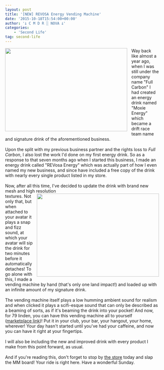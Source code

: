 ```yaml
---
layout: post
title: '[NEW] REVOSA Energy Vending Machine'
date: '2015-10-18T15:54:00+00:00'
author: '𐕣 C M D R ░ NOVA 𐕣'
categories:
    - 'Second Life'
tag: second-life
---
```


<div style="clear: both; text-align: center;">
<a href="http://cmdr-nova.online/wp-content/uploads/2015/10/energyad2.png" style="clear: left; float: left; margin-bottom: 1em; margin-right: 1em;"><img border="0" height="272" src="http://cmdr-nova.online/wp-content/uploads/2015/10/energyad2-300x205.png" width="400" /></a></div>
Way back like almost a year ago, when I was still under the company name "Full Carbon" I had created an energy drink named "Moxie Energy" which became a drift race team name and signature drink of the aforementioned business.<br />
<br />
Upon the split with my previous business partner and the rights loss to <i>Full Carbon</i>, I also lost the work I'd done on my first energy drink. So as a response to that seven months ago when I started this business, I made an energy drink called "REVosa Energy" which was actually part of how I even named my new business, and since have included a free copy of the drink with nearly every single product listed in my store.<br />
<br />
Now, after all this time, I've decided to update the drink with brand new mesh and high resolution <br />
<div style="clear: both; text-align: center;">
<a href="http://cmdr-nova.online/wp-content/uploads/2015/10/energyad1.png" style="clear: right; float: right; margin-bottom: 1em; margin-left: 1em;"><img border="0" height="272" src="http://cmdr-nova.online/wp-content/uploads/2015/10/energyad1-300x205.png" width="400" /></a></div>
textures. Not only that, but when attached to your avatar it plays a snap and fizz sound, at which your avatar will sip the drink for two minutes before it automatically detaches! To go alone with this, I made a vending machine by hand (that's only one land impact!) and loaded up with an infinite amount of my signature drink.<br />
<br />
The vending machine itself plays a low humming ambient sound for realism and when clicked it plays a scifi-esque sound that can only be described as a beaming of sorts, as if it's beaming the drink into your pocket! And now, for 79 linden, you can have this vending machine all to yourself (<a href="https://marketplace.secondlife.com/p/REVOSA-Energy-Vending-Machine/7906657" target="_blank" rel="noopener">marketplace link</a>)! Put it in your club, your bar, your hangout, your home, wherever! Your day hasn't started until you've had your caffeine, and now you can have it right at your fingertips.<br />
<br />
I will also be including the new and improved drink with every product I make from this point forward, as usual.<br />
<br />
And if you're reading this, don't forget to stop by <a href="http://maps.secondlife.com/secondlife/Pisces/172/239/29" target="_blank" rel="noopener">the store</a> today and slap the MM board! Your ride is right here. Have a wonderful Sunday.